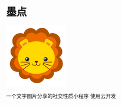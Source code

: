 # 墨点
![avatar](https://github.com/XWVIKE/modian/blob/master/miniprogram/images/logo.png)  

一个文字图片分享的社交性质小程序
使用云开发

